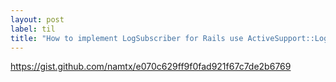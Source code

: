 ```yaml
---
layout: post
label: til
title: "How to implement LogSubscriber for Rails use ActiveSupport::LogSubscriber"
---
```


https://gist.github.com/namtx/e070c629ff9f0fad921f67c7de2b6769

